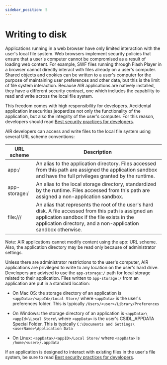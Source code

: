 ```yaml
---
sidebar_position: 5
---
```


# Writing to disk

Applications running in a web browser have only limited interaction with the
user's local file system. Web browsers implement security policies that ensure
that a user's computer cannot be compromised as a result of loading web content.
For example, SWF files running through Flash Player in a browser cannot directly
interact with files already on a user's computer. Shared objects and cookies can
be written to a user's computer for the purpose of maintaining user preferences
and other data, but this is the limit of file system interaction. Because AIR
applications are natively installed, they have a different security contract,
one which includes the capability to read and write across the local file
system.

This freedom comes with high responsibility for developers. Accidental
application insecurities jeopardize not only the functionality of the
application, but also the integrity of the user's computer. For this reason,
developers should read
[Best security practices for developers](./best-security-practices-for-developers.md).

AIR developers can access and write files to the local file system using several
URL scheme conventions:

| URL scheme    | Description                                                                                                                                                                                                            |
| ------------- | ---------------------------------------------------------------------------------------------------------------------------------------------------------------------------------------------------------------------- |
| app:/         | An alias to the application directory. Files accessed from this path are assigned the application sandbox and have the full privileges granted by the runtime.                                                         |
| app-storage:/ | An alias to the local storage directory, standardized by the runtime. Files accessed from this path are assigned a non-application sandbox.                                                                            |
| file:///      | An alias that represents the root of the user's hard disk. A file accessed from this path is assigned an application sandbox if the file exists in the application directory, and a non-application sandbox otherwise. |

Note: AIR applications cannot modify content using the app: URL scheme. Also,
the application directory may be read only because of administrator settings.

Unless there are administrator restrictions to the user's computer, AIR
applications are privileged to write to any location on the user's hard drive.
Developers are advised to use the `app-storage:/` path for local storage related
to their application. Files written to `app-storage:/` from an application are
put in a standard location:

- On Mac OS: the storage directory of an application is
  `<appData>/<appId>/Local Store/` where `<appData>` is the user's preferences
  folder. This is typically `/Users/<user>/Library/Preferences`

- On Windows: the storage directory of an application is
  `<appData>\<appId>\Local Store\` where `<appData>` is the user's CSIDL_APPDATA
  Special Folder. This is typically
  `C:\Documents and Settings\<userName>\Application Data`

- On Linux: `<appData>/<appID>/Local Store/` where `<appData>` is
  `/home/<user>/.appdata`

If an application is designed to interact with existing files in the user's file
system, be sure to read
[Best security practices for developers](./best-security-practices-for-developers.md).
